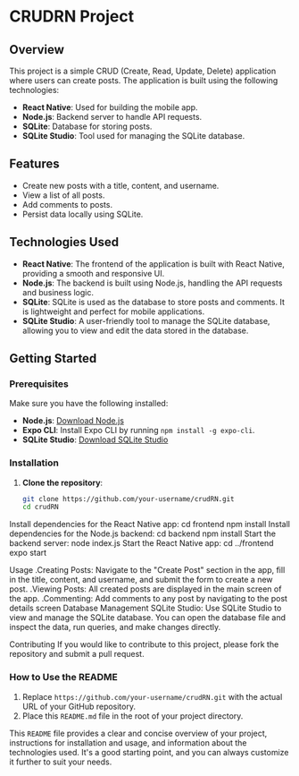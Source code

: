 # CRUDRN Project

## Overview

This project is a simple CRUD (Create, Read, Update, Delete) application where users can create posts. The application is built using the following technologies:

- **React Native**: Used for building the mobile app.
- **Node.js**: Backend server to handle API requests.
- **SQLite**: Database for storing posts.
- **SQLite Studio**: Tool used for managing the SQLite database.

## Features

- Create new posts with a title, content, and username.
- View a list of all posts.
- Add comments to posts.
- Persist data locally using SQLite.

## Technologies Used

- **React Native**: The frontend of the application is built with React Native, providing a smooth and responsive UI.
- **Node.js**: The backend is built using Node.js, handling the API requests and business logic.
- **SQLite**: SQLite is used as the database to store posts and comments. It is lightweight and perfect for mobile applications.
- **SQLite Studio**: A user-friendly tool to manage the SQLite database, allowing you to view and edit the data stored in the database.

## Getting Started

### Prerequisites

Make sure you have the following installed:

- **Node.js**: [Download Node.js](https://nodejs.org/)
- **Expo CLI**: Install Expo CLI by running `npm install -g expo-cli`.
- **SQLite Studio**: [Download SQLite Studio](https://sqlitestudio.pl/)

### Installation

1. **Clone the repository**:

   ```bash
   git clone https://github.com/your-username/crudRN.git
   cd crudRN
Install dependencies for the React Native app:
  cd frontend
  npm install
Install dependencies for the Node.js backend:
  cd backend
  npm install
Start the backend server:
  node index.js
Start the React Native app:
  cd ../frontend
  expo start

Usage
  .Creating Posts: Navigate to the "Create Post" section in the app, fill in the title, content, and username, and submit the form to create a new post.
  .Viewing Posts: All created posts are displayed in the main screen of the app.
  .Commenting: Add comments to any post by navigating to the post details screen
Database Management
  SQLite Studio: Use SQLite Studio to view and manage the SQLite database. You can open the database file and inspect the data, run queries, and make changes directly.

Contributing
If you would like to contribute to this project, please fork the repository and submit a pull request.


### How to Use the README

1. Replace `https://github.com/your-username/crudRN.git` with the actual URL of your GitHub repository.
2. Place this `README.md` file in the root of your project directory.

This `README` file provides a clear and concise overview of your project, instructions for installation and usage, and information about the technologies used. It's a good starting point, and you can always customize it further to suit your needs.

  
